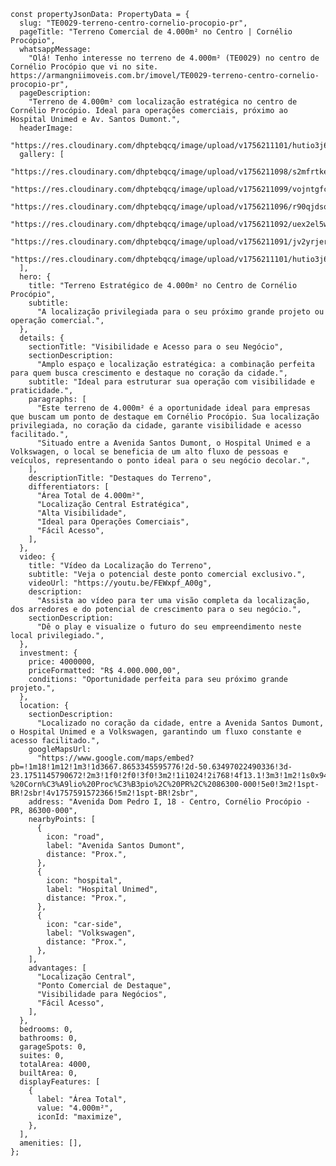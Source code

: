     const propertyJsonData: PropertyData = {
      slug: "TE0029-terreno-centro-cornelio-procopio-pr",
      pageTitle: "Terreno Comercial de 4.000m² no Centro | Cornélio Procópio",
      whatsappMessage:
        "Olá! Tenho interesse no terreno de 4.000m² (TE0029) no centro de Cornélio Procópio que vi no site. https://armangniimoveis.com.br/imovel/TE0029-terreno-centro-cornelio-procopio-pr",
      pageDescription:
        "Terreno de 4.000m² com localização estratégica no centro de Cornélio Procópio. Ideal para operações comerciais, próximo ao Hospital Unimed e Av. Santos Dumont.",
      headerImage:
        "https://res.cloudinary.com/dhptebqcq/image/upload/v1756211101/hutio3j69strnwc73voh.jpg",
      gallery: [
        "https://res.cloudinary.com/dhptebqcq/image/upload/v1756211098/s2mfrtke7kk8s3ercpqg.jpg",
        "https://res.cloudinary.com/dhptebqcq/image/upload/v1756211099/vojntgfcbgalx2kdstla.jpg",
        "https://res.cloudinary.com/dhptebqcq/image/upload/v1756211096/r90qjdsotdwb79caonv8.jpg",
        "https://res.cloudinary.com/dhptebqcq/image/upload/v1756211092/uex2el5wn4b8lhofolwo.jpg",
        "https://res.cloudinary.com/dhptebqcq/image/upload/v1756211091/jv2yrjerzfdtbvltoou1.jpg",
        "https://res.cloudinary.com/dhptebqcq/image/upload/v1756211101/hutio3j69strnwc73voh.jpg",
      ],
      hero: {
        title: "Terreno Estratégico de 4.000m² no Centro de Cornélio Procópio",
        subtitle:
          "A localização privilegiada para o seu próximo grande projeto ou operação comercial.",
      },
      details: {
        sectionTitle: "Visibilidade e Acesso para o seu Negócio",
        sectionDescription:
          "Amplo espaço e localização estratégica: a combinação perfeita para quem busca crescimento e destaque no coração da cidade.",
        subtitle: "Ideal para estruturar sua operação com visibilidade e praticidade.",
        paragraphs: [
          "Este terreno de 4.000m² é a oportunidade ideal para empresas que buscam um ponto de destaque em Cornélio Procópio. Sua localização privilegiada, no coração da cidade, garante visibilidade e acesso facilitado.",
          "Situado entre a Avenida Santos Dumont, o Hospital Unimed e a Volkswagen, o local se beneficia de um alto fluxo de pessoas e veículos, representando o ponto ideal para o seu negócio decolar.",
        ],
        descriptionTitle: "Destaques do Terreno",
        differentiators: [
          "Área Total de 4.000m²",
          "Localização Central Estratégica",
          "Alta Visibilidade",
          "Ideal para Operações Comerciais",
          "Fácil Acesso",
        ],
      },
      video: {
        title: "Vídeo da Localização do Terreno",
        subtitle: "Veja o potencial deste ponto comercial exclusivo.",
        videoUrl: "https://youtu.be/FEWxpf_A00g",
        description:
          "Assista ao vídeo para ter uma visão completa da localização, dos arredores e do potencial de crescimento para o seu negócio.",
        sectionDescription:
          "Dê o play e visualize o futuro do seu empreendimento neste local privilegiado.",
      },
      investment: {
        price: 4000000,
        priceFormatted: "R$ 4.000.000,00",
        conditions: "Oportunidade perfeita para seu próximo grande projeto.",
      },
      location: {
        sectionDescription:
          "Localizado no coração da cidade, entre a Avenida Santos Dumont, o Hospital Unimed e a Volkswagen, garantindo um fluxo constante e acesso facilitado.",
        googleMapsUrl:
          "https://www.google.com/maps/embed?pb=!1m18!1m12!1m3!1d3667.8653345595776!2d-50.63497022490336!3d-23.1751145790672!2m3!1f0!2f0!3f0!3m2!1i1024!2i768!4f13.1!3m3!1m2!1s0x94eadedde6332113%3A0x1de7c32b07a5eee0!2sAv.%20Dom%20Pedro%2C%2018%20-%20Corn%C3%A9lio%20Proc%C3%B3pio%2C%20PR%2C%2086300-000!5e0!3m2!1spt-BR!2sbr!4v1757591572366!5m2!1spt-BR!2sbr",
        address: "Avenida Dom Pedro I, 18 - Centro, Cornélio Procópio - PR, 86300-000",
        nearbyPoints: [
          {
            icon: "road",
            label: "Avenida Santos Dumont",
            distance: "Prox.",
          },
          {
            icon: "hospital",
            label: "Hospital Unimed",
            distance: "Prox.",
          },
          {
            icon: "car-side",
            label: "Volkswagen",
            distance: "Prox.",
          },
        ],
        advantages: [
          "Localização Central",
          "Ponto Comercial de Destaque",
          "Visibilidade para Negócios",
          "Fácil Acesso",
        ],
      },
      bedrooms: 0,
      bathrooms: 0,
      garageSpots: 0,
      suites: 0,
      totalArea: 4000,
      builtArea: 0,
      displayFeatures: [
        {
          label: "Área Total",
          value: "4.000m²",
          iconId: "maximize",
        },
      ],
      amenities: [],
    };
